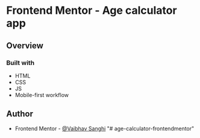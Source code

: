 # Frontend Mentor - Age calculator app

## Overview

<!-- ### Screenshot

![](./images/screenshot.png)

### Links

- Live Site URL: [here](https://vaibhav-sanghi.github.io/faq-accordion-frontendmentor/) -->

### Built with

- HTML
- CSS
- JS
- Mobile-first workflow

## Author

- Frontend Mentor - [@Vaibhav Sanghi](https://github.com/Vaibhav-Sanghi)
"# age-calculator-frontendmentor" 
